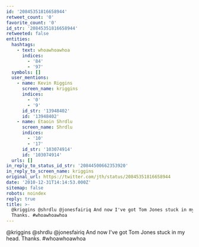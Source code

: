 ```yaml
---
id: '20845351816658944'
retweet_count: '0'
favorite_count: '0'
id_str: '20845351816658944'
retweeted: false
entities:
  hashtags:
    - text: whoawhoawhoa
      indices:
        - '84'
        - '97'
  symbols: []
  user_mentions:
    - name: Kevin Riggins
      screen_name: kriggins
      indices:
        - '0'
        - '9'
      id_str: '13948402'
      id: '13948402'
    - name: Etaoin Shrdlu
      screen_name: Shrdlu
      indices:
        - '10'
        - '17'
      id_str: '103074914'
      id: '103074914'
  urls: []
in_reply_to_status_id_str: '20844500662353920'
in_reply_to_screen_name: kriggins
original_url: https://twitter.com/jth/status/20845351816658944
date: '2010-12-31T14:14:53.000Z'
sitemap: false
robots: noindex
reply: true
title: >-
  @kriggins @shrdlu @jonesfairiq And now I've got Tom Jones stuck in my head.
  Thanks. #whoawhoawhoa
---
```


@kriggins @shrdlu @jonesfairiq And now I've got Tom Jones stuck in my head. Thanks. #whoawhoawhoa